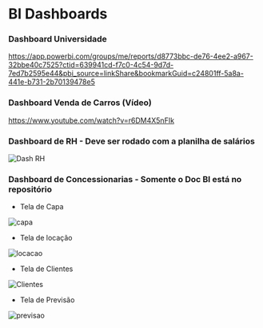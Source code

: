 # BI Dashboards

### Dashboard Universidade

https://app.powerbi.com/groups/me/reports/d8773bbc-de76-4ee2-a967-32bbe40c7525?ctid=639941cd-f7c0-4c54-9d7d-7ed7b2595e44&pbi_source=linkShare&bookmarkGuid=c24801ff-5a8a-441e-b731-2b70139478e5 

### Dashboard Venda de Carros (Vídeo)

https://www.youtube.com/watch?v=r6DM4X5nFIk

### Dashboard de RH - Deve ser rodado com a planilha de salários

![Dash RH](https://github.com/marreapato/BI_Dashboards/assets/50274278/10f63fb1-b2dd-4220-855e-c9be082bd7fc)

### Dashboard de Concessionarias - Somente o Doc BI está no repositório

 - Tela de Capa

![capa](https://github.com/marreapato/BI_Dashboards/assets/50274278/6997b216-f213-485b-b8cd-797ee4c4315a)

 - Tela de locação

![locacao](https://github.com/marreapato/BI_Dashboards/assets/50274278/08700738-0372-4488-9487-0368d0656168)

 - Tela de Clientes

![Clientes](https://github.com/marreapato/BI_Dashboards/assets/50274278/eece4f6d-b4a0-4423-906d-16e23b3d1155)

 - Tela de Previsão

![previsao](https://github.com/marreapato/BI_Dashboards/assets/50274278/200daace-dc57-4a46-8f5d-d69ffdbac345)

